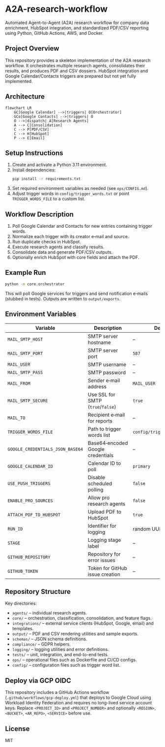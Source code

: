 # A2A-research-workflow

Automated Agent-to-Agent (A2A) research workflow for company data enrichment, HubSpot integration, and standardized PDF/CSV reporting using Python, GitHub Actions, AWS, and Docker.

## Project Overview

This repository provides a skeleton implementation of the A2A research workflow. It orchestrates multiple research agents, consolidates their results, and produces PDF and CSV dossiers. HubSpot integration and Google Calendar/Contacts triggers are prepared but not yet fully implemented.

## Architecture

```mermaid
flowchart LR
    GC[Google Calendar] -->|triggers| O[Orchestrator]
    GCo[Google Contacts] -->|triggers| O
    O -->|dispatch| A[Research Agents]
    A --> C[Consolidation]
    C --> P[PDF/CSV]
    C --> H[HubSpot]
    P --> E[Email]
```

## Setup Instructions

1. Create and activate a Python 3.11 environment.
2. Install dependencies:
   ```bash
   pip install -r requirements.txt
   ```
3. Set required environment variables as needed (see `ops/CONFIG.md`).
4. Adjust trigger words in `config/trigger_words.txt` or point `TRIGGER_WORDS_FILE` to a custom list.

## Workflow Description

1. Poll Google Calendar and Contacts for new entries containing trigger words.
2. Normalize each trigger with its creator e‑mail and source.
3. Run duplicate checks in HubSpot.
4. Execute research agents and classify results.
5. Consolidate data and generate PDF/CSV outputs.
6. Optionally enrich HubSpot with core fields and attach the PDF.

## Example Run

```bash
python -m core.orchestrator
```

This will poll Google services for triggers and send notification e‑mails (stubbed in tests). Outputs are written to `output/exports`.

## Environment Variables

| Variable | Description | Default |
| --- | --- | --- |
| `MAIL_SMTP_HOST` | SMTP server hostname | – |
| `MAIL_SMTP_PORT` | SMTP server port | `587` |
| `MAIL_USER` | SMTP username | – |
| `MAIL_SMTP_PASS` | SMTP password | – |
| `MAIL_FROM` | Sender e‑mail address | `MAIL_USER` |
| `MAIL_SMTP_SECURE` | Use SSL for SMTP (`true`/`false`) | `true` |
| `MAIL_TO` | Recipient e‑mail for reports | – |
| `TRIGGER_WORDS_FILE` | Path to trigger words list | `config/trigger_words.txt` |
| `GOOGLE_CREDENTIALS_JSON_BASE64` | Base64‑encoded Google credentials | – |
| `GOOGLE_CALENDAR_ID` | Calendar ID to poll | `primary` |
| `USE_PUSH_TRIGGERS` | Disable scheduled polling | `false` |
| `ENABLE_PRO_SOURCES` | Allow pro research agents | `false` |
| `ATTACH_PDF_TO_HUBSPOT` | Upload PDF to HubSpot | `true` |
| `RUN_ID` | Identifier for logging | random UUID |
| `STAGE` | Logging stage label | – |
| `GITHUB_REPOSITORY` | Repository for error issues | – |
| `GITHUB_TOKEN` | Token for GitHub issue creation | – |

## Repository Structure

Key directories:

- `agents/` – individual research agents.
- `core/` – orchestration, classification, consolidation, and feature flags.
- `integrations/` – external service clients (HubSpot, Google, email) and templates.
- `output/` – PDF and CSV rendering utilities and sample exports.
- `schemas/` – JSON schema definitions.
- `compliance/` – GDPR helpers.
- `logging/` – logging utilities and error definitions.
- `tests/` – unit, integration, and end-to-end tests.
- `ops/` – operational files such as Dockerfile and CI/CD configs.
- `config/` – configuration files such as trigger word list.
## Deploy via GCP OIDC

This repository includes a GitHub Actions workflow (`.github/workflows/gcp-deploy.yml`) that deploys to Google Cloud using Workload Identity Federation and requires no long-lived service account keys. Replace `<PROJECT_ID>` and `<PROJECT_NUMBER>` and optionally `<REGION>`, `<BUCKET>`, `<AR_REPO>`, `<SERVICE>` before use.


## License

MIT
